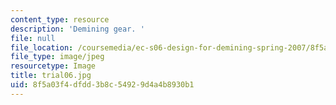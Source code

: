 ```yaml
---
content_type: resource
description: 'Demining gear. '
file: null
file_location: /coursemedia/ec-s06-design-for-demining-spring-2007/8f5a03f4dfdd3b8c54929d4a4b8930b1_trial06.jpg
file_type: image/jpeg
resourcetype: Image
title: trial06.jpg
uid: 8f5a03f4-dfdd-3b8c-5492-9d4a4b8930b1
---
```

